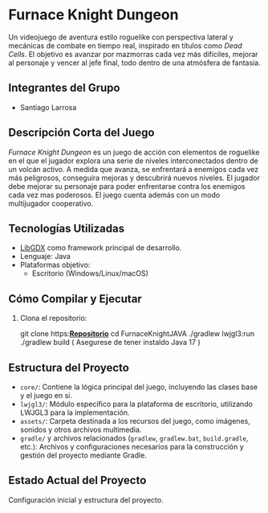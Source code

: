 # Furnace Knight Dungeon

Un videojuego de aventura estilo roguelike con perspectiva lateral y mecánicas de combate en tiempo real, inspirado en títulos como *Dead Cells*. El objetivo es avanzar por mazmorras cada vez más difíciles, mejorar al personaje y vencer al jefe final, todo dentro de una atmósfera de fantasía.

## Integrantes del Grupo

- Santiago Larrosa  

## Descripción Corta del Juego

*Furnace Knight Dungeon* es un juego de acción con elementos de roguelike en el que el jugador explora una serie de niveles interconectados dentro de un volcán activo. A medida que avanza, se enfrentará a enemigos cada vez más peligrosos, conseguira mejoras y descubrirá nuevos niveles. El jugador debe mejorar su personaje para poder enfrentarse contra los enemigos cada vez mas poderosos. El juego cuenta además con un modo multijugador cooperativo.

## Tecnologías Utilizadas

- [LibGDX](https://libgdx.com/) como framework principal de desarrollo.
- Lenguaje: Java
- Plataformas objetivo:
  - Escritorio (Windows/Linux/macOS)

## Cómo Compilar y Ejecutar

1. Clona el repositorio:

   git clone https:[**Repositorio**](https://github.com/Santiago-Larrosa/FKJAVA)
   cd FurnaceKnightJAVA
   ./gradlew lwjgl3:run
   ./gradlew build
( Asegurese de tener instaldo Java 17 )

## Estructura del Proyecto

- `core/`: Contiene la lógica principal del juego, incluyendo las clases base y el juego en si.
- `lwjgl3/`: Módulo específico para la plataforma de escritorio, utilizando LWJGL3 para la implementación.
- `assets/`: Carpeta destinada a los recursos del juego, como imágenes, sonidos y otros archivos multimedia.
- `gradle/` y archivos relacionados (`gradlew`, `gradlew.bat`, `build.gradle`, etc.): Archivos y configuraciones necesarios para la construcción y gestión del proyecto mediante Gradle.

## Estado Actual del Proyecto

Configuración inicial y estructura del proyecto.



